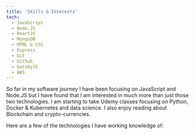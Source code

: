 ```yaml
---
title: 'Skills & Interests'
tech:
  - JavaScript
  - Node.JS
  - ReactJS
  - MongoDB
  - HTML & CSS
  - Express
  - Git
  - Github
  - GatsbyJS
  - AWS
---
```


So far in my software journey I have been focusing on JavaScript and Node.JS but I have found that I am interested in much more than just those two technologies. I am starting to take Udemy classes focusing on Python, Docker & Kubernetes and data science. I also enjoy reading about Blockchain and crypto-currencies.

Here are a few of the technologies I have working knowledge of:
